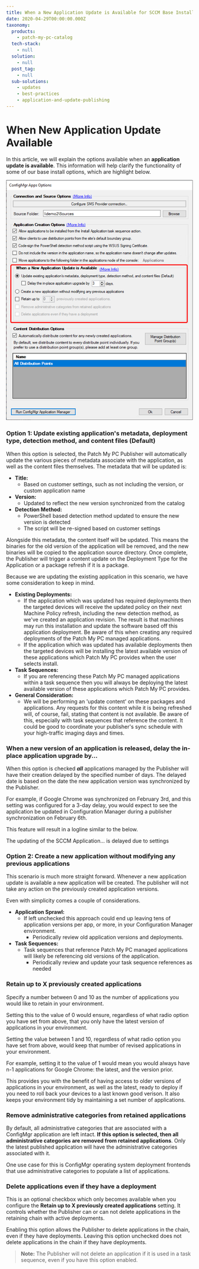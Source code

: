 ```yaml
---
title: When a New Application Update is Available for SCCM Base Installations
date: 2020-04-29T00:00:00.000Z
taxonomy:
  products:
    - patch-my-pc-catalog
  tech-stack:
    - null
  solution:
    - null
  post_tag:
    - null
  sub-solutions:
    - updates
    - best-practices
    - application-and-update-publishing
---
```


# When New Application Update Available

In this article, we will explain the options available when an **application update is available**. This information will help clarify the functionality of some of our base install options, which are highlight below.

![When a new ConfigMgr application update is available...](../../_images/ConfigMgr-Apps-Options.png)

### Option 1: Update existing application's metadata, deployment type, detection method, and content files (Default)

When this option is selected, the Patch My PC Publisher will automatically update the various pieces of metadata associate with the application, as well as the content files themselves. The metadata that will be updated is:

* **Title:**
  * Based on customer settings, such as not including the version, or custom application name
* **Version:**
  * Updated to reflect the new version synchronized from the catalog
* **Detection Method:**
  * PowerShell based detection method updated to ensure the new version is detected
  * The script will be re-signed based on customer settings

Alongside this metadata, the content itself will be updated. This means the binaries for the old version of the application will be removed, and the new binaries will be copied to the application source directory. Once complete, the Publisher will trigger a content update on the Deployment Type for the Application or a package refresh if it is a package.

Because we are updating the existing application in this scenario, we have some consideration to keep in mind.

* **Existing Deployments:**
  * If the application which was updated has required deployments then the targeted devices will receive the updated policy on their next Machine Policy refresh, including the new detection method, as we've created an application revision. The result is that machines may run this installation and update the software based off this application deployment. Be aware of this when creating any required deployments of the Patch My PC managed applications.
  * If the application which was updated has available deployments then the targeted devices will be installing the latest available version of these applications which Patch My PC provides when the user selects install.
* **Task Sequences:**
  * If you are referencing these Patch My PC managed applications within a task sequence then you will always be deploying the latest available version of these applications which Patch My PC provides.
* **General Consideration:**
  * We will be performing an 'update content' on these packages and applications. Any requests for this content while it is being refreshed will, of course, fail, stating that content is not available. Be aware of this, especially with task sequences that reference the content. It could be good to coordinate your publisher's sync schedule with your high-traffic imaging days and times.

### When a new version of an application is released, delay the in-place application upgrade by...

When this option is checked _**all**_ applications managed by the Publisher will have their creation delayed by the specified number of days. The delayed date is based on the date the new application version was synchronized by the Publisher.

For example, if Google Chrome was synchronized on February 3rd, and this setting was configured for a 3-day delay, you would expect to see the application be updated in Configuration Manager during a publisher synchronization on February 6th.

This feature will result in a logline similar to the below.

The updating of the SCCM Application... is delayed due to settings

### Option 2: Create a new application without modifying any previous applications

This scenario is much more straight forward. Whenever a new application update is available a new application will be created. The publisher will not take any action on the previously created application versions.

Even with simplicity comes a couple of considerations.

* **Application Sprawl:**
  * If left unchecked this approach could end up leaving tens of application versions per app, or more, in your Configuration Manager environment.
    * Periodically review old application versions and deployments.
* **Task Sequences:**
  * Task sequences that reference Patch My PC managed applications will likely be referencing old versions of the application.
    * Periodically review and update your task sequence references as needed

### Retain up to X previously created applications

Specify a number between 0 and 10 as the number of applications you would like to retain in your environment.

Setting this to the value of 0 would ensure, regardless of what radio option you have set from above, that you only have the latest version of applications in your environment.

Setting the value between 1 and 10, regardless of what radio option you have set from above, would keep that number of revised applications in your environment.

For example, setting it to the value of 1 would mean you would always have n-1 applications for Google Chrome: the latest, and the version prior.

This provides you with the benefit of having access to older versions of applications in your environment, as well as the latest, ready to deploy if you need to roll back your devices to a last known good verison. It also keeps your environment tidy by maintaining a set number of applications.

### Remove administrative categories from retained applications

By default, all administrative categories that are associated with a ConfigMgr application are left intact. **If this option is selected, then all administrative categories are removed from retained applications**. Only the latest published application will have the administrative categories associated with it.&#x20;

One use case for this is ConfigMgr operating system deployment frontends that use administrative categories to populate a list of applications.&#x20;

### Delete applications even if they have a deployment

This is an optional checkbox which only becomes available when you configure the **Retain up to X previously created applications** setting. It controls whether the Publisher can or can not delete applications in the retaining chain with active deployments.

Enabling this option allows the Publisher to delete applications in the chain, even if they have deployments. Leaving this option unchecked does not delete applications in the chain if they have deployments.

> **Note:** The Publisher will not delete an application if it is used in a task sequence, even if you have this option enabled.
